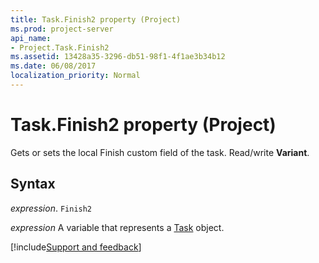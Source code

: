 ```yaml
---
title: Task.Finish2 property (Project)
ms.prod: project-server
api_name:
- Project.Task.Finish2
ms.assetid: 13428a35-3296-db51-98f1-4f1ae3b34b12
ms.date: 06/08/2017
localization_priority: Normal
---
```



# Task.Finish2 property (Project)

Gets or sets the local Finish custom field of the task. Read/write  **Variant**.


## Syntax

_expression_. `Finish2`

_expression_ A variable that represents a [Task](./Project.Task.md) object.

[!include[Support and feedback](~/includes/feedback-boilerplate.md)]